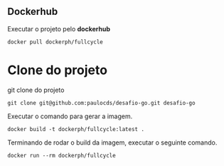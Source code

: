 ## Dockerhub

Executar o projeto pelo **dockerhub**
```
docker pull dockerph/fullcycle
```

# Clone do projeto

git clone do projeto
```
git clone git@github.com:paulocds/desafio-go.git desafio-go
```

Executar o comando para gerar a imagem.
```
docker build -t dockerph/fullcycle:latest .
```

Terminando de rodar o build da imagem, executar o seguinte comando.
```
docker run --rm dockerph/fullcycle
```
